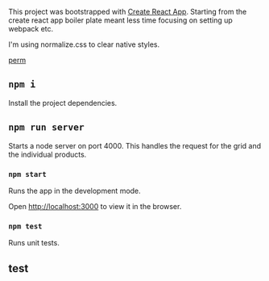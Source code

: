 This project was bootstrapped with [Create React App](https://github.com/facebook/create-react-app). Starting from the create react app boiler plate meant less time focusing on setting up webpack etc.

I'm using normalize.css to clear native styles.

[perm](#test)

## `npm i`

Install the project dependencies.

## `npm run server`

Starts a node server on port 4000. This handles the request for the grid and the individual products.

### `npm start`

Runs the app in the development mode.

Open [http://localhost:3000](http://localhost:3000) to view it in the browser.

### `npm test`

Runs unit tests.

## test
